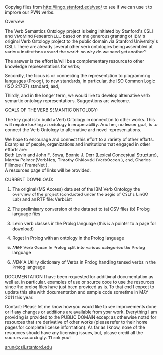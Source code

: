 Copying files from http://lingo.stanford.edu/vso/ to see if we can use it to improve our PWN verbs.

Overview 

The Verb Semantics Ontology project is being initiated by Stanford's CSLI and VivoMind Research LLC based on the generous 
granting of IBM's original Verb Ontology project to the public domain via Stanford University's CSLI. 
There are already several other verb ontologies being assembled at various institutions around the world: so why do we need yet another?   

The answer is the effort is/will be a complementary resource to other knowledge representations for verbs;

Secondly, the focus is on connecting the representation to programming languages (Prolog), to new standards, in particular, 
the ISO Common Logic (ISO 24707) standard; and,

Thirdly, and in the longer term, we would like to develop alternative verb semantic ontology representations.   Suggestions are welcome.

GOALS OF THE VERB SEMANTIC ONTOLOGY:

The key goal is to build a Verb Ontology in connection to other works. This will require looking at ontology interoperability. 
Another, no lesser goal, is to connect the Verb Ontology to alternative and novel representations.

We hope to encourage and connect this effort to a variety of other efforts.  
Examples of people, organizations and institutions that engaged in other efforts are:   
Beth Levin and John F. Sowa,  Bonnie J. Dorr (Lexical Conceptual Structure),  Martha Palmer (VerbNet), 
Timothy Chklovski (VerbOcean ), and, Charles Fillmore ( FrameNet ).  
A resources page of links will be provided.

CURRENT DOWNLOAD:

1) The original (MS Access) data set of the IBM Verb Ontology the overview  of the project 
(conducted under the aegis of CSLI's LinGO Lab) and an RTF file: VerbList

2) The preliminary conversion of the data set to (a) CSV files (b) Prolog language files

3) Levin verb classes in the Prolog language (this is a pointer to a page for download)

4) Roget In Prolog with an ontology  in the Prolog language

5) *NEW* Verb Ocean In Prolog split into  various categories the Prolog language

6) *NEW* A Utility dictionary of Verbs in Prolog handling tensed verbs  in the Prolog language

DOCUMENTATION
I have been requested for additional documentation as well as, in particular, examples of use or source 
code to use the resources since the prolog files have just been provided as is. 
To that end I expect to update this site with documentation and sample code sometime in MAY 2011 this year.

Contact:
Please let me know how you would like to see improvements done or if any changes or additions are available from your work. 
Everything I am providing is provided to the PUBLIC DOMAIN except as otherwise noted for resources that are derivative of 
other works (please refer to their home pages for complete license information). 
As far as I know, none of the resources should have any licensing issues, but, please credit all the sources accordingly. 
Thank you!

arun@csli.stanford.edu
